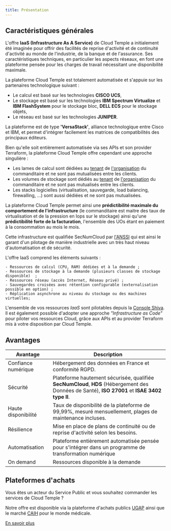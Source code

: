 ```yaml
---
title: Présentation
---
```


## Caractéristiques générales

L'offre __IaaS (Infrastructure As A Service)__ de Cloud Temple a initialement été imaginée pour offrir des facilités de reprise d'activité et de continuité d'activité au monde de l'industrie, de la banque et de l'assurance.
Ses caractéristiques techniques, en particulier les aspects réseaux, en font une plateforme pensée pour les charges de travail nécessitant une disponibilité maximale.

La plateforme Cloud Temple est totalement automatisée et s'appuie sur les partenaires technologique suivant :

- Le calcul est basé sur les technologies __CISCO UCS__,
- Le stockage est basé sur les technologies __IBM Spectrum Virtualize__ et __IBM FlashSystem__ pour le stockage bloc, __DELL ECS__ pour le stockage objets,
- Le réseau est basé sur les technologies __JUNIPER__.

La plateforme est de type __'VersaStack'__, alliance technologique entre Cisco et IBM, et permet d'intégrer facilement les matrices de compatibilités des principaux éditeurs.

Bien qu'elle soit entièrement automatisée via ses APIs et son provider Terraform, la plateforme Cloud Temple offre cependant une approche singulière :

- Les lames de calcul sont dédiées au [tenant](../console/tenants.md) de [l'organisation](../console/organisations.md) du commanditaire et ne sont pas mutualisées entre les clients.
- Les volumes de stockage sont dédiés au [tenant](../console/tenants.md) de [l'organisation](../console/organisations.md) du commanditaire et ne sont pas mutualisés entre les clients.
- Les stacks logicielles (virtualisation, sauvegarde, load balancing, firewalling, ...) sont aussi dédiées et ne sont pas mutualisées.

La plateforme Cloud Temple permet ainsi une __prédictibilité maximale du comportement de l'infrastructure__ (le commanditaire est maitre des taux de virtualisation et de la pression en Iops sur le stockage) ainsi qu'une __prédictibilité forte de la facturation__, l'ensemble des UOs étant en paiement à la consommation au mois le mois.

Cette infrastructure est qualifiée SecNumCloud par [l'ANSSI](https://www.ssi.gouv.fr/) qui est ainsi le garant d'un pilotage de manière industrielle avec un très haut niveau d'automatisation et de sécurité.

L'offre IaaS comprend les éléments suivants :

    - Ressources de calcul (CPU, RAM) dédiées et à la demande ;
    - Ressources de stockage à la demande (plusieurs classes de stockage disponible)  ;
    - Ressources réseau (accès Internet, Réseau privé) ;
    - Sauvegardes croisées avec rétention configurable (externalisation possible en option) ;
    - Réplication asynchrone au niveau du stockage ou des machines virtuelles;

L'ensemble de vos ressources _IaaS_ sont pilotables depuis la [Console Shiva](../console/console.md). 
Il est également possible d'adopter une approche *"Infrastructure as Code"* pour piloter vos ressources Cloud, grâce aux APIs et au provider Terraform mis à votre disposition par Cloud Temple.


## Avantages
| Avantage            | Description                                                                                                                                    |   
|---------------------|------------------------------------------------------------------------------------------------------------------------------------------------|
| Confiance numérique | Hébergement des données en France et conformité RGPD.                                                                                          |   
| Sécurité            | Plateforme hautement sécurisée, qualifiée __SecNumCloud__, __HDS__ (Hébergement des Données de Santé), __ISO 27001__ et __ISAE 3402 type II__. |  
| Haute disponibilité | Taux de disponibilité de la plateforme de 99,99%, mesuré mensuellement, plages de maintenance incluses.                                        |   
| Résilience          | Mise en place de plans de continuité ou de reprise d'activité selon les besoins.                                                               |
| Automatisation      | Plateforme entièrement automatisée pensée pour s'intégrer dans un programme de transformation numérique                                        |
| On demand           | Ressources disponible à la demande                                                                                                             |


## Plateformes d'achats

Vous êtes un acteur du Service Public et vous souhaitez commander les services de Cloud Temple ? 

Notre offre est disponible via la plateforme d'achats publics [UGAP](https://cloudtour.capgemini.fr/partenaires/cloud-temple) ainsi que le marché [CAIH](https://www.caih-sante.org) pour le monde médicale.

[En savoir plus](https://www.cloud-temple.com/cloud-souverain-disponible-via-lugap/)

